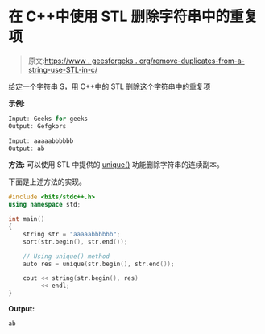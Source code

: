 # 在 C++中使用 STL 删除字符串中的重复项

> 原文:[https://www . geesforgeks . org/remove-duplicates-from-a-string-use-STL-in-c/](https://www.geeksforgeeks.org/remove-duplicates-from-a-string-using-stl-in-c/)

给定一个字符串 S，用 C++中的 STL 删除这个字符串中的重复项

**示例:**

```cpp
Input: Geeks for geeks
Output: Gefgkors

Input: aaaaabbbbbb
Output: ab

```

**方法:**
可以使用 STL 中提供的 [unique()](https://www.geeksforgeeks.org/stdunique-in-cpp/) 功能删除字符串的连续副本。

下面是上述方法的实现。

```cpp
#include <bits/stdc++.h>
using namespace std;

int main()
{
    string str = "aaaaabbbbbb";
    sort(str.begin(), str.end());

    // Using unique() method
    auto res = unique(str.begin(), str.end());

    cout << string(str.begin(), res)
         << endl;
}
```

**Output:**

```cpp
ab

```